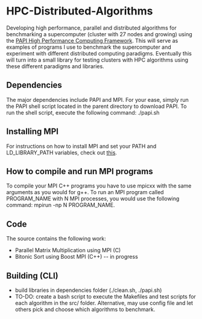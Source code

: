 # HPC-Distributed-Algorithms #
Developing high performance, parallel and distributed algorithms for benchmarking a supercomputer (cluster with 27 nodes and growing) using the [PAPI High Performance Computing Framework](http://icl.cs.utk.edu/papi/overview/). This will serve as examples of programs I use to benchmark the supercomputer and experiment with different distributed computing paradigms. Eventually this will turn into a small library for testing clusters with HPC algorithms using these different paradigms and libraries.

## Dependencies ##
The major dependencies include PAPI and MPI.  For your ease, simply run the PAPI shell script located in the parent directory to download PAPI. 
To run the shell script, execute the following command: ./papi.sh

## Installing MPI ##
For instructions on how to install MPI and set your PATH and LD_LIBRARY_PATH variables, check out [this](http://www.itp.phys.ethz.ch/education/hs12/programming_techniques/openmpi.pdf).

## How to compile and run MPI programs ##
To compile your MPI C++ programs you have to use mpicxx with the same arguments as you would for g++. To run an MPI program called PROGRAM_NAME with N MPI processes, you would use the following command: mpirun -np N PROGRAM_NAME.

## Code ##
The source contains the following work:

* Parallel Matrix Multiplication using MPI (C)
* Bitonic Sort using Boost MPI (C++) -- in progress

## Building (CLI) ##
* build libraries in dependencies folder (./clean.sh, ./papi.sh)
* TO-DO: create a bash script to execute the Makefiles and test scripts for each algorithm in the src/ folder. Alternative, may use config file and let others pick and choose which algorithms to benchmark.
